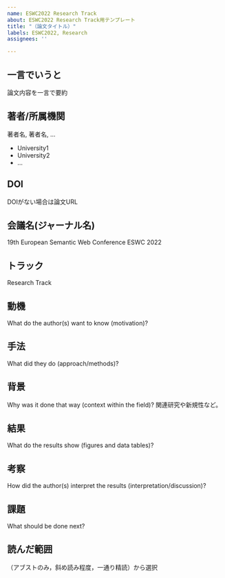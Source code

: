 ```yaml
---
name: ESWC2022 Research Track
about: ESWC2022 Research Track用テンプレート
title: "（論文タイトル）"
labels: ESWC2022, Research
assignees: ''

---
```


## 一言でいうと
論文内容を一言で要約  
## 著者/所属機関
著者名, 著者名, ...
- University1
- University2
- ...

## DOI
DOIがない場合は論文URL  
## 会議名(ジャーナル名)  
19th European Semantic Web Conference ESWC 2022
## トラック
Research Track

## 動機
What do the author(s) want to know (motivation)?
## 手法
What did they do (approach/methods)?
## 背景
Why was it done that way (context within the field)?
関連研究や新規性など。
## 結果
What do the results show (figures and data tables)?
## 考察
How did the author(s) interpret the results (interpretation/discussion)?
## 課題
What should be done next?
## 読んだ範囲
（アブストのみ，斜め読み程度，一通り精読）から選択
